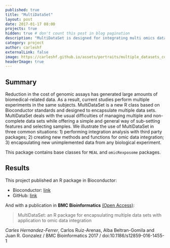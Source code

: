 ```yaml
---
published: true
title: "MultiDataSet"
layout: post
date: 2017-01-17 08:00
projects: true
hidden: true # don't count this post in blog pagination
description: "MultiDataSet is designed for integrating multi omics data sets and ResultSet is a container for omics results."
category: project
author: carleshf
externalLink: false
image: https://carleshf.github.io/assets/portraits/multiple_datasets_coordination.png
headerImage: true
---
```



## Summary

Reduction in the cost of genomic assays has generated large amounts of biomedical-related data. As a result, current studies perform multiple experiments in the same subjects. MultiDataSet is a new R class based on Bioconductor standards and designed to encapsulate multiple data sets. MultiDataSet deals with the usual difficulties of managing multiple and non-complete data sets while offering a simple and general way of sub-setting features and selecting samples. We illustrate the use of MultiDataSet in three common situations: 1) performing integration analysis with third party packages; 2) creating new methods and functions for omic data integration; 3) encapsulating new unimplemented data from any biological experiment.

This package contains base classes for `MEAL` and `omicRexposome` packages.

## Results

This project published an R package in Bioconductor:

* Bioconductor: [link](https://bioconductor.org/packages/release/bioc/html/MultiDataSet.html)
* GitHub: [link](https://github.com/isglobal-brge/MultiDataSet)

And with a publication in **BMC Bioinformatics** [(Open Access)](https://bmcbioinformatics.biomedcentral.com/articles/10.1186/s12859-016-1455-1):

> MultiDataSet: an R package for encapsulating multiple data sets with application to omic data integration

*Carles Hernandez-Ferrer*, Carlos Ruiz-Arenas, Alba Beltran-Gomila and Juan R. Gonzalez / BMC Bioinformatics 2017 / doi:10.1186/s12859-016-1455-1
